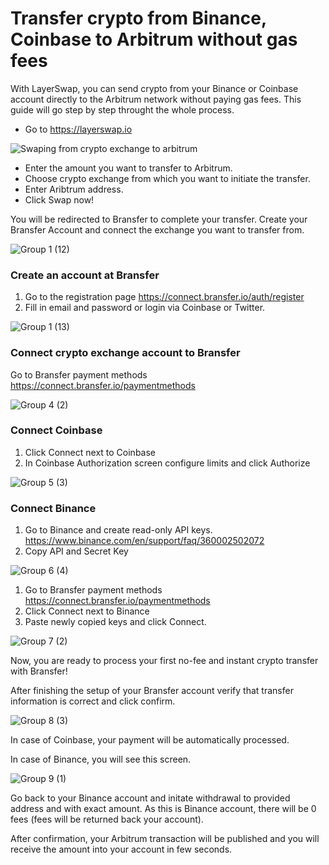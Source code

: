 # Transfer crypto from Binance, Coinbase to Arbitrum without gas fees

With LayerSwap, you can send crypto from your Binance or Coinbase account directly to the Arbitrum network without paying gas fees.
This guide will go step by step throught the whole process.

* Go to https://layerswap.io

![Swaping from crypto exchange to arbitrum](https://user-images.githubusercontent.com/11096006/135860987-5b2aabfe-e0d1-47e2-9c82-29d91f79ee37.png)

* Enter the amount you want to transfer to Arbitrum.
* Choose crypto exchange from which you want to initiate the transfer.
* Enter Aribtrum address.
* Click Swap now!

You will be redirected to Bransfer to complete your transfer. Create your Bransfer Account and connect the exchange you want to transfer from.

![Group 1 (12)](https://user-images.githubusercontent.com/11096006/135861149-4098a7df-3123-4488-896a-e631b5d2e80e.png)


### Create an account at Bransfer

1. Go to the registration page https://connect.bransfer.io/auth/register
1. Fill in email and password or login via Coinbase or Twitter.

![Group 1 (13)](https://user-images.githubusercontent.com/11096006/135861365-03dcc518-02e2-4062-8613-be9c22d37021.png)


### Connect crypto exchange account to Bransfer

Go to Bransfer payment methods https://connect.bransfer.io/paymentmethods

![Group 4 (2)](https://user-images.githubusercontent.com/11096006/135861859-81d8c638-2598-4e5d-a2bc-f89553ddf151.png)


### Connect Coinbase

1. Click Connect next to Coinbase
1. In Coinbase Authorization screen configure limits and click Authorize

![Group 5 (3)](https://user-images.githubusercontent.com/11096006/135862279-0931cd11-a5b5-42b2-9a4e-746fae99d058.png)


### Connect Binance

1. Go to Binance and create read-only API keys. https://www.binance.com/en/support/faq/360002502072
1. Copy API and Secret Key

![Group 6 (4)](https://user-images.githubusercontent.com/11096006/135862887-ad89cd26-c538-4e32-a2a1-f057178c6c70.png)

1. Go to Bransfer payment methods https://connect.bransfer.io/paymentmethods
1. Click Connect next to Binance
1. Paste newly copied keys and click Connect.

![Group 7 (2)](https://user-images.githubusercontent.com/11096006/135863128-86d8703e-1614-4d64-897c-3279feb6e916.png)


Now, you are ready to process your first no-fee and instant crypto transfer with Bransfer!

After finishing the setup of your Bransfer account verify that transfer information is correct and click confirm. 

![Group 8 (3)](https://user-images.githubusercontent.com/11096006/135863978-c301f424-4176-450b-99f0-bec716e2da39.png)

In case of Coinbase, your payment will be automatically processed.

In case of Binance, you will see this screen.

![Group 9 (1)](https://user-images.githubusercontent.com/11096006/135864289-a9a0abe2-20f1-4fc1-af95-a374786704c8.png)

Go back to your Binance account and initate withdrawal to provided address and with exact amount. As this is Binance account, there will be 0 fees (fees will be returned back your account).

After confirmation, your Arbitrum transaction will be published and you will receive the amount into your account in few seconds.
